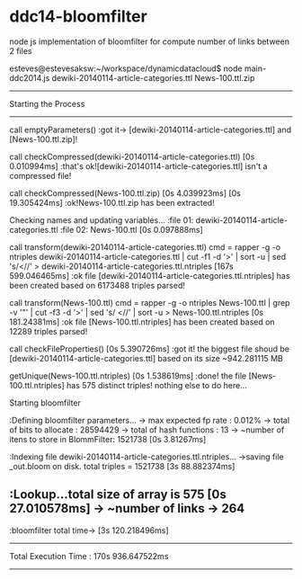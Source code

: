 ddc14-bloomfilter
=================

node js implementation of bloomfilter for compute number of links between 2 files

esteves@estevesaksw:~/workspace/dynamicdatacloud$ node main-ddc2014.js dewiki-20140114-article-categories.ttl News-100.ttl.zip
******************************************************************
Starting the Process
******************************************************************

call emptyParameters()
  :got it-> [dewiki-20140114-article-categories.ttl] and [News-100.ttl.zip]!

call checkCompressed(dewiki-20140114-article-categories.ttl)
  [0s 0.010994ms]
  :that's ok![dewiki-20140114-article-categories.ttl] isn't a compressed file!

call checkCompressed(News-100.ttl.zip)
  [0s 4.039923ms]
  [0s 19.305424ms]
  :ok!News-100.ttl.zip has been extracted!

Checking names and updating variables...
  :file 01: dewiki-20140114-article-categories.ttl
  :file 02: News-100.ttl
  [0s 0.097888ms]

call transform(dewiki-20140114-article-categories.ttl)
cmd = rapper -g -o ntriples dewiki-20140114-article-categories.ttl | cut -f1 -d '>' | sort -u | sed 's/<//' > dewiki-20140114-article-categories.ttl.ntriples
  [167s 599.046465ms]
  :ok file [dewiki-20140114-article-categories.ttl.ntriples] has been created based on 6173488 triples parsed!

call transform(News-100.ttl)
cmd = rapper -g -o ntriples News-100.ttl | grep -v '"' | cut -f3 -d '>' | sed 's/ <//' | sort -u > News-100.ttl.ntriples
  [0s 181.24381ms]
  :ok file [News-100.ttl.ntriples] has been created based on 12289 triples parsed!

call checkFileProperties()
  [0s 5.390726ms]
  :got it! the biggest file shoud be [dewiki-20140114-article-categories.ttl] based on its size ~942.281115 MB

getUnique(News-100.ttl.ntriples)
  [0s 1.538619ms]
  :done! the file [News-100.ttl.ntriples] has 575 distinct triples! nothing else to do here...

Starting bloomfilter

  :Defining bloomfilter parameters...
  -> max expected fp rate		     : 0.012%
  -> total of bits to allocate               : 28594429
  -> total of hash functions                 : 13
  -> ~number of itens to store in BlommFilter: 1521738
  [0s 3.81267ms]

  :Indexing file dewiki-20140114-article-categories.ttl.ntriples...
  ->saving file _out.bloom on disk. total triples = 1521738
  [3s 88.882374ms]

  :Lookup...total size of array is 575
  [0s 27.010578ms]
  -> ~number of links -> 264
---------------------------
  :bloomfilter total time-> [3s 120.218496ms]


******************************************************************
Total Execution Time       : 170s 936.647522ms
******************************************************************

